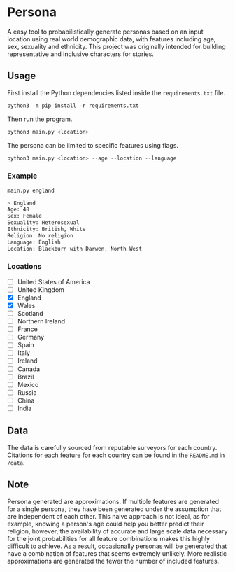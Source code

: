 # Persona

A easy tool to probabilistically generate personas based on an input location using real world demographic data, with features including age, sex, sexuality and ethnicity. This project was originally intended for building representative and inclusive characters for stories.

## Usage

First install the Python dependencies listed inside the `requirements.txt` file.

```py
python3 -m pip install -r requirements.txt
```

Then run the program.

```py
python3 main.py <location>
```

The persona can be limited to specific features using flags.

```py
python3 main.py <location> --age --location --language
```

### Example

```bash
main.py england

> England
Age: 48
Sex: Female
Sexuality: Heterosexual
Ethnicity: British, White
Religion: No religion
Language: English
Location: Blackburn with Darwen, North West
```

### Locations

- [ ] United States of America
- [ ] United Kingdom
- [x] England
- [x] Wales
- [ ] Scotland
- [ ] Northern Ireland
- [ ] France
- [ ] Germany
- [ ] Spain
- [ ] Italy
- [ ] Ireland
- [ ] Canada
- [ ] Brazil
- [ ] Mexico
- [ ] Russia
- [ ] China
- [ ] India

## Data

The data is carefully sourced from reputable surveyors for each country. Citations for each feature for each country can be found in the `README.md` in `/data`.

## Note

Persona generated are approximations. If multiple features are generated for a single persona, they have been generated under the assumption that are independent of each other. This naive approach is not ideal, as for example, knowing a person's age could help you better predict their religion, however, the availability of accurate and large scale data necessary for the joint probabilities for all feature combinations makes this highly difficult to achieve. As a result, occasionally personas will be generated that have a combination of features that seems extremely unlikely. More realistic approximations are generated the fewer the number of included features.
